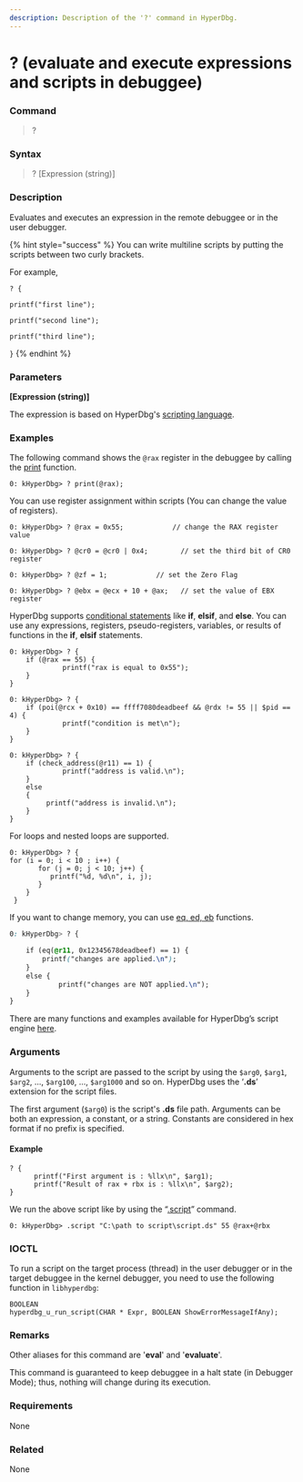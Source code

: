 ```yaml
---
description: Description of the '?' command in HyperDbg.
---
```


# ? (evaluate and execute expressions and scripts in debuggee)

### Command <a href="#command" id="command"></a>

> ?

### Syntax <a href="#syntax" id="syntax"></a>

> ? \[Expression (string)]

### Description <a href="#description" id="description"></a>

Evaluates and executes an expression in the remote debuggee or in the user debugger.

{% hint style="success" %}
You can write multiline scripts by putting the scripts between two curly brackets.

For example,&#x20;

`? {`&#x20;

&#x20;    `printf("first line");`

`printf("second line");`

`printf("third line");`

`}`
{% endhint %}

### Parameters <a href="#parameters" id="parameters"></a>

**\[Expression (string)]**

The expression is based on HyperDbg's [scripting language](https://web.archive.org/web/20210228003007/https://docs.hyperdbg.org/commands/scripting-language/assumptions-and-evaluations).

### Examples <a href="#examples" id="examples"></a>

The following command shows the `@rax` register in the debuggee by calling the [print](https://web.archive.org/web/20210228003007/https://docs.hyperdbg.org/commands/scripting-language/functions/print) function.

```clike
0: kHyperDbg> ? print(@rax);
```

You can use register assignment within scripts (You can change the value of registers).

```clike
0: kHyperDbg> ? @rax = 0x55;	        // change the RAX register value

0: kHyperDbg> ? @cr0 = @cr0 | 0x4;        // set the third bit of CR0 register

0: kHyperDbg> ? @zf = 1;   	        // set the Zero Flag

0: kHyperDbg> ? @ebx = @ecx + 10 + @ax;   // set the value of EBX register
```

HyperDbg supports [conditional statements](https://docs.hyperdbg.org/commands/scripting-language/conditionals-and-loops) like **if**, **elsif**, and **else**. You can use any expressions, registers, pseudo-registers, variables, or results of functions in the **if**, **elsif** statements.

```clike
0: kHyperDbg> ? {
    if (@rax == 55) {
    	     printf("rax is equal to 0x55");
    }
}

0: kHyperDbg> ? {
    if (poi(@rcx + 0x10) == ffff7080deadbeef && @rdx != 55 || $pid == 4) {
    	     printf("condition is met\n");
    }
}

0: kHyperDbg> ? {
    if (check_address(@r11) == 1) { 
    	     printf("address is valid.\n");
    }
    else
    {
	     printf("address is invalid.\n");
    }
}
```

For loops and nested loops are supported.

```clike
0: kHyperDbg> ? {
for (i = 0; i < 10 ; i++) {
       for (j = 0; j < 10; j++) {
       	  printf("%d, %d\n", i, j); 
       }
    }
 }
```

If you want to change memory, you can use [eq, ed, eb](https://docs.hyperdbg.org/commands/scripting-language/functions/memory/eb-ed-eq) functions.

```css
0: kHyperDbg> ? {

	if (eq(@r11, 0x12345678deadbeef) == 1) { 
	    printf("changes are applied.\n");
	}
	else {
            printf("changes are NOT applied.\n");
	}
}
```

There are many functions and examples available for HyperDbg’s script engine [here](https://docs.hyperdbg.org/commands/scripting-language/functions).

### Arguments <a href="#examples" id="examples"></a>

Arguments to the script are passed to the script by using the `$arg0`, `$arg1`, `$arg2`, ..., `$arg100`, ..., `$arg1000` and so on. HyperDbg uses the ‘**.ds**’ extension for the script files.

The first argument (`$arg0`) is the script's **.ds** file path. Arguments can be both an expression, a constant, or a string. Constants are considered in hex format if no prefix is specified.

#### Example

```clike
? { 
      printf("First argument is : %llx\n", $arg1);
      printf("Result of rax + rbx is : %llx\n", $arg2);
}
```

We run the above script like by using the “[.script](https://docs.hyperdbg.org/commands/meta-commands/.script)” command.

```clike
0: kHyperDbg> .script "C:\path to script\script.ds" 55 @rax+@rbx
```

### IOCTL <a href="#ioctl" id="ioctl"></a>

To run a script on the target process (thread) in the user debugger or in the target debuggee in the kernel debugger, you need to use the following function in `libhyperdbg`:

```clike
BOOLEAN
hyperdbg_u_run_script(CHAR * Expr, BOOLEAN ShowErrorMessageIfAny);
```

### Remarks <a href="#remarks" id="remarks"></a>

Other aliases for this command are '**eval**' and '**evaluate**'.

This command is guaranteed to keep debuggee in a halt state (in Debugger Mode); thus, nothing will change during its execution.

### Requirements <a href="#requirements" id="requirements"></a>

None

### Related <a href="#related" id="related"></a>

None
